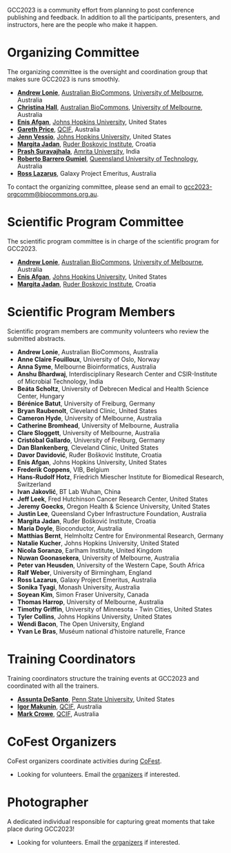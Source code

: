 <slot name="/events/gcc2023/header" />

GCC2023 is a community effort from planning to post conference publishing and
feedback.  In addition to all the participants, presenters, and instructors,
here are the people who make it happen.

# Organizing Committee

The organizing committee is the oversight and coordination group that makes sure GCC2023 is runs smoothly.

* **[Andrew Lonie](https://www.melbournebioinformatics.org.au/people/andrew-lonie/)**, [Australian BioCommons](https://www.biocommons.org.au/), [University of Melbourne](https://unimelb.edu.au/), Australia
* **[Christina Hall](https://www.melbournebioinformatics.org.au/people/christina-hall/)**, [Australian BioCommons](https://www.biocommons.org.au/), [University of Melbourne](https://unimelb.edu.au/), Australia
* **[Enis Afgan](https://www.linkedin.com/in/afgane)**, [Johns Hopkins University](https://jhu.edu/), United States
* **[Gareth Price](https://qfab.org/team-member/dr-gareth-price)**, [QCIF](https://www.qcif.edu.au/), Australia
* **[Jenn Vessio](https://www.linkedin.com/in/jennifer-vessio-00498014/)**, [Johns Hopkins University](https://jhu.edu/), United States
* **[Margita Jadan](https://www.irb.hr/eng/Divisions/Division-of-Materials-Chemistry/Laboratory-for-aquaculture-biotechnology/Employees/Margita-Jadan)**, [Ruder Boskovic Institute](https://irb.hr/), Croatia
* **[Prash Suravajhala](http://www.bioinformatics.org/wiki/Prash )**, [Amrita University](https://www.amrita.edu/), India
* **[Roberto Barrero Gumiel](https://www.qut.edu.au/about/our-people/academic-profiles/roberto.barrero)**, [Queensland University of Technology](https://www.qut.edu.au/), Australia
* **[Ross Lazarus](https://www.linkedin.com/in/rosslazarus/)**, Galaxy Project Emeritus, Australia

To contact the organizing committee, please send an email to gcc2023-orgcomm@biocommons.org.au.

# Scientific Program Committee

The scientific program committee is in charge of the scientific program for GCC2023.

* **[Andrew Lonie](https://www.melbournebioinformatics.org.au/people/andrew-lonie/)**, [Australian BioCommons](https://www.biocommons.org.au/), [University of Melbourne](https://unimelb.edu.au/), Australia
* **[Enis Afgan](https://www.linkedin.com/in/afgane)**, [Johns Hopkins University](https://jhu.edu/), United States
* **[Margita Jadan](https://www.irb.hr/eng/Divisions/Division-of-Materials-Chemistry/Laboratory-for-aquaculture-biotechnology/Employees/Margita-Jadan)**, [Ruder Boskovic Institute](https://irb.hr/), Croatia

# Scientific Program Members

Scientific program members are community volunteers who review the submitted abstracts.

* **Andrew Lonie**, Australian BioCommons, Australia
* **Anne Claire Fouilloux**, University of Oslo, Norway
* **Anna Syme**, Melbourne Bioinformatics, Australia
* **Anshu Bhardwaj**, Interdisciplinary Research Center and CSIR-Institute of Microbial Technology, India
* **Beáta Scholtz**, University of Debrecen Medical and Health Science Center, Hungary
* **Bérénice Batut**, University of Freiburg, Germany
* **Bryan Raubenolt**, Cleveland Clinic, United States
* **Cameron Hyde**, University of Melbourne, Australia
* **Catherine Bromhead**, University of Melbourne, Australia
* **Clare Sloggett**, University of Melbourne, Australia
* **Cristóbal Gallardo**, University of Freiburg, Germany
* **Dan Blankenberg**, Cleveland Clinic, United States
* **Davor Davidović**, Ruđer Bošković Institute, Croatia
* **Enis Afgan**, Johns Hopkins University, United States
* **Frederik Coppens**, VIB, Belgium
* **Hans-Rudolf Hotz**,	Friedrich Miescher Institute for Biomedical Research, Switzerland
* **Ivan Jakovlić**, BT Lab Wuhan, China
* **Jeff Leek**, Fred Hutchinson Cancer Research Center, United States
* **Jeremy Goecks**, Oregon Health & Science University, United States
* **Justin Lee**, Queensland Cyber Infrastructure Foundation, Australia
* **Margita Jadan**, Ruđer Bošković Institute, Croatia
* **Maria Doyle**, Bioconductor, Australia
* **Matthias Bernt**, Helmholtz Centre for Environmental Research, Germany
* **Natalie Kucher**, Johns Hopkins University, United Stated
* **Nicola Soranzo**, Earlham Institute, United Kingdom
* **Nuwan Goonasekera**, University of Melbourne, Australia
* **Peter van Heusden**, University of the Western Cape, South Africa
* **Ralf Weber**, University of Birmingham, England
* **Ross Lazarus**, Galaxy Project Emeritus, Australia
* **Sonika Tyagi**, Monash University, Australia
* **Soyean Kim**, Simon Fraser University, Canada
* **Thomas Harrop**, University of Melbourne, Australia
* **Timothy Griffin**, University of Minnesota - Twin Cities, United States
* **Tyler Collins**, Johns Hopkins University, United States
* **Wendi Bacon**, The Open University, England
* **Yvan Le Bras**, Muséum national d’histoire naturelle, France

# Training Coordinators

Training coordinators structure the training events at GCC2023 and coordinated with all the trainers.

* **[Assunta DeSanto](https://github.com/assuntad23)**, [Penn State University](https://psu.edu/), United States
* **[Igor Makunin](https://www.qcif.edu.au/team/igor-makunin/)**, [QCIF](https://psu.edu/), Australia
* **[Mark Crowe](https://www.linkedin.com/in/mark-crowe-a308474/)**, [QCIF](https://www.qcif.edu.au/), Australia


# CoFest Organizers

CoFest organizers coordinate activities during [CoFest](/events/gcc2023/cofest/).

* Looking for volunteers. Email the [organizers](/events/gcc2023/organizers/) if interested.

# Photographer

A dedicated individual responsible for capturing great moments that take place during GCC2023!

* Looking for volunteers. Email the [organizers](/events/gcc2023/organizers/) if interested.
